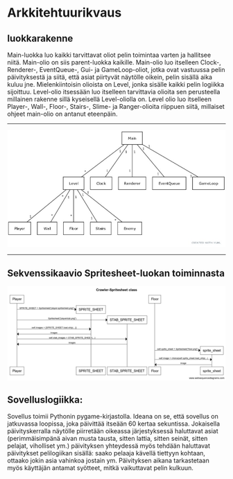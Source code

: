 <h1>Arkkitehtuurikvaus</h1>
<h2>luokkarakenne</h2>
Main-luokka luo kaikki tarvittavat oliot pelin toimintaa varten ja hallitsee niitä. Main-olio on siis parent-luokka kaikille. Main-olio luo itselleen Clock-, Renderer-, EventQueue-, Gui- ja GameLoop-oliot, jotka ovat vastuussa pelin päivityksestä ja siitä, että asiat piirtyvät näytölle oikein, pelin sisällä aika kuluu jne. Mielenkiintoisin olioista on Level, jonka sisälle kaikki pelin logiikka sijoittuu. Level-olio itsessään luo itselleen tarvittavia olioita sen perusteella millainen rakenne sillä kyseisellä Level-oliolla on. Level olio luo itselleen Player-, Wall-, Floor-, Stairs-, Slime- ja Ranger-olioita riippuen siitä, millaiset ohjeet main-olio on antanut eteenpäin.
<hr> 
<img src="arkkitehtuuri.jpg">
<hr>
<h2>Sekvenssikaavio Spritesheet-luokan toiminnasta</h1>
<img src="Crawler-Spritesheet.png">
<h2>Sovelluslogiikka:</h2>
Sovellus toimii Pythonin pygame-kirjastolla. Ideana on se, että sovellus on jatkuvassa loopissa, joka päivittää itseään 60 kertaa sekuntissa. Jokaisella päivityskerralla näytölle piirretään oikeassa järjestyksessä haluttavat asiat (perimmäisimpänä aivan musta tausta, sitten lattia, sitten seinät, sitten pelajat, viholliset ym.) päivityksen yhteydessä myös tehdään haluttavat päivitykset pelilogiikan sisällä: saako pelaaja kävellä tiettyyn kohtaan, ottaako jokin asia vahinkoa jostain ym. Päivityksen aikana tarkastetaan myös käyttäjän antamat syötteet, mitkä vaikuttavat pelin kulkuun. 